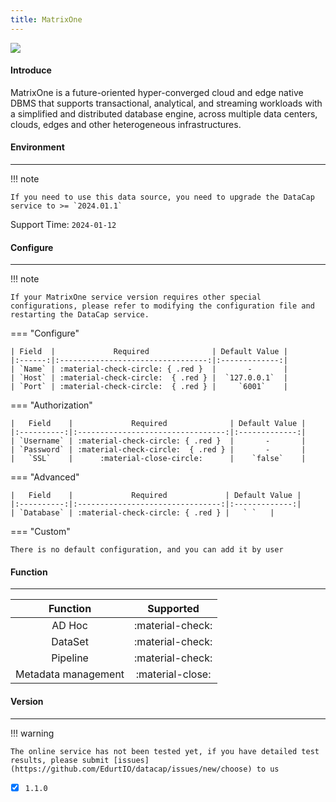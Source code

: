 ```yaml
---
title: MatrixOne
---
```


<img src="/assets/plugin/matrixone.svg" class="connector-content-logo" />

#### Introduce

MatrixOne is a future-oriented hyper-converged cloud and edge native DBMS that supports transactional, analytical, and streaming workloads with a simplified and distributed database engine, across multiple data centers, clouds, edges and other heterogeneous infrastructures.

#### Environment

---

!!! note

    If you need to use this data source, you need to upgrade the DataCap service to >= `2024.01.1`

Support Time: `2024-01-12`

#### Configure

---


!!! note

    If your MatrixOne service version requires other special configurations, please refer to modifying the configuration file and restarting the DataCap service.

=== "Configure"

    | Field  |             Required              | Default Value |
    |:------:|:---------------------------------:|:-------------:|
    | `Name` | :material-check-circle: { .red }  |       -       |
    | `Host` | :material-check-circle:  { .red } |  `127.0.0.1`  |
    | `Port` | :material-check-circle:  { .red } |     `6001`    |

=== "Authorization"

    |   Field    |             Required              | Default Value |
    |:----------:|:---------------------------------:|:-------------:|
    | `Username` | :material-check-circle: { .red }  |       -       |
    | `Password` | :material-check-circle:  { .red } |       -       |
    |   `SSL`    |      :material-close-circle:      |    `false`    |

=== "Advanced"

    |   Field    |             Required             | Default Value |
    |:----------:|:--------------------------------:|:-------------:|
    | `Database` | :material-check-circle: { .red } |   ` `   |

=== "Custom"

    There is no default configuration, and you can add it by user

#### Function

---

|      Function       |    Supported     |
|:-------------------:|:----------------:|
|       AD Hoc        | :material-check: |
|       DataSet       | :material-check: |
|      Pipeline       | :material-check: |
| Metadata management | :material-close: |

#### Version

---

!!! warning

    The online service has not been tested yet, if you have detailed test results, please submit [issues](https://github.com/EdurtIO/datacap/issues/new/choose) to us

- [x] `1.1.0`

